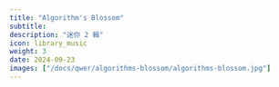 ```yaml
---
title: "Algorithm's Blossom"
subtitle:
description: "迷你 2 輯"
icon: library_music
weight: 3
date: 2024-09-23
images: ["/docs/qwer/algorithms-blossom/algorithms-blossom.jpg"]
---
```

